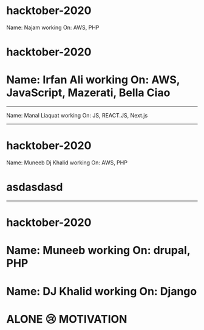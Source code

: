 # hacktober-2020
Name: Najam
working On: AWS, PHP



# hacktober-2020
Name: Irfan Ali
working On: AWS, JavaScript, Mazerati, Bella Ciao
=======
___________________________________

Name: Manal Liaquat
working On: JS, REACT.JS, Next.js

-------------

# hacktober-2020
Name: Muneeb
Dj Khalid
working On: AWS, PHP


asdasdasd
=======
-------------

# hacktober-2020
Name: Muneeb
working On: drupal, PHP
=======
Name: DJ Khalid
working On: Django
=======
ALONE 😢 MOTIVATION
=======


